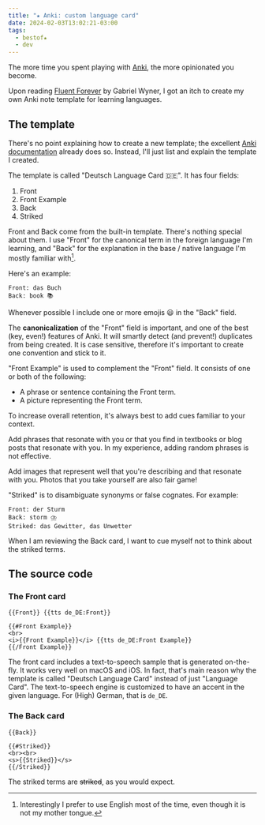 ```yaml
---
title: "★ Anki: custom language card"
date: 2024-02-03T13:02:21-03:00
tags:
  - bestof★
  - dev
---
```


The more time you spent playing with [Anki](https://apps.ankiweb.net/), the
more opinionated you become.

Upon reading [Fluent Forever](https://fluent-forever.com/index.html) by Gabriel
Wyner, I got an itch to create my own Anki note template for learning
languages.


## The template

There's no point explaining how to create a new template; the excellent [Anki
documentation](https://docs.ankiweb.net/templates/intro.html) already does so.
Instead, I'll just list and explain the template I created.

The template is called "Deutsch Language Card 🇩🇪". It has four fields:

1. Front
1. Front Example
1. Back
1. Striked

Front and Back come from the built-in template. There's nothing special about
them. I use "Front" for the canonical term in the foreign language I'm
learning, and "Back" for the explanation in the base / native language I'm
mostly familiar with[^1].

Here's an example:

```
Front: das Buch
Back: book 📚
```

Whenever possible I include one or more emojis 😃 in the "Back" field.

The **canonicalization** of the "Front" field is important, and one of the best
(key, even!) features of Anki. It will smartly detect (and prevent!) duplicates
from being created. It is case sensitive, therefore it's important to create
one convention and stick to it.

"Front Example" is used to complement the "Front" field. It consists of one or
both of the following:

- A phrase or sentence containing the Front term.
- A picture representing the Front term.

To increase overall retention, it's always best to add cues familiar to your
context.

Add phrases that resonate with you or that you find in textbooks or
blog posts that resonate with you. In my experience, adding random phrases is
not effective.

Add images that represent well that you're describing and that
resonate with you. Photos that you take yourself are also fair game!

"Striked" is to disambiguate synonyms or false cognates. For example:

```
Front: der Sturm
Back: storm ⛈️
Striked: das Gewitter, das Unwetter
```

When I am reviewing the Back card, I want to cue myself not to think about the
striked terms.

## The source code

### The Front card

```anki
{{Front}} {{tts de_DE:Front}}

{{#Front Example}}
<br>
<i>{{Front Example}}</i> {{tts de_DE:Front Example}}
{{/Front Example}}
```

The front card includes a text-to-speech sample that is generated on-the-fly.
It works very well on macOS and iOS. In fact, that's main reason why the
template is called "Deutsch Language Card" instead of just "Language Card". The
text-to-speech engine is customized to have an accent in the given language.
For (High) German, that is `de_DE`.

### The Back card

```anki
{{Back}}

{{#Striked}}
<br><br>
<s>{{Striked}}</s>
{{/Striked}}
```

The striked terms are ~~striked~~, as you would expect.

[^1]: Interestingly I prefer to use English most of the time, even though it is
    not my mother tongue.
